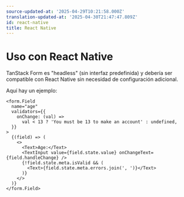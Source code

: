 ```yaml
---
source-updated-at: '2025-04-29T10:21:58.000Z'
translation-updated-at: '2025-04-30T21:47:47.809Z'
id: react-native
title: React Native
---
```


# Uso con React Native

TanStack Form es "headless" (sin interfaz predefinida) y debería ser compatible con React Native sin necesidad de configuración adicional.

Aquí hay un ejemplo:

```tsx
<form.Field
  name="age"
  validators={{
    onChange: (val) =>
      val < 13 ? 'You must be 13 to make an account' : undefined,
  }}
>
  {(field) => (
    <>
      <Text>Age:</Text>
      <TextInput value={field.state.value} onChangeText={field.handleChange} />
      {!field.state.meta.isValid && (
        <Text>{field.state.meta.errors.join(', ')}</Text>
      )}
    </>
  )}
</form.Field>
```

